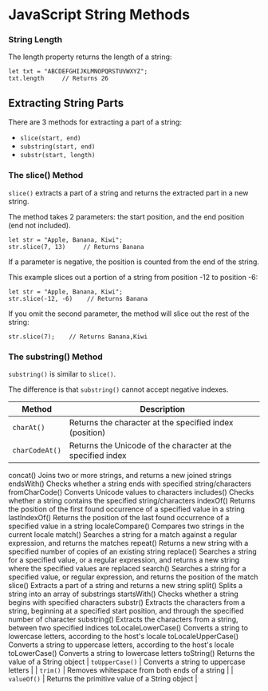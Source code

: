 # JavaScript String Methods

### String Length

The length property returns the length of a string:

    let txt = "ABCDEFGHIJKLMNOPQRSTUVWXYZ";
    txt.length     // Returns 26

## Extracting String Parts

There are 3 methods for extracting a part of a string:

-   `slice(start, end)`
-   `substring(start, end)`
-   `substr(start, length)`

### The slice() Method

`slice()` extracts a part of a string and returns the extracted part in a new string.

The method takes 2 parameters: the start position, and the end position (end not included).

    let str = "Apple, Banana, Kiwi";
    str.slice(7, 13)     // Returns Banana

If a parameter is negative, the position is counted from the end of the string.

This example slices out a portion of a string from position -12 to position -6:

    let str = "Apple, Banana, Kiwi";
    str.slice(-12, -6)    // Returns Banana

If you omit the second parameter, the method will slice out the rest of the string:

    str.slice(7);    // Returns Banana,Kiwi

### The substring() Method

`substring()` is similar to `slice()`.

The difference is that `substring()` cannot accept negative indexes.



| Method | Description |
| ------ | ----------- |
| ```charAt()``` |	Returns the character at the specified index (position) |
| ```charCodeAt()``` |	Returns the Unicode of the character at the specified index |
concat()	Joins two or more strings, and returns a new joined strings
endsWith()	Checks whether a string ends with specified string/characters
fromCharCode()	Converts Unicode values to characters
includes()	Checks whether a string contains the specified string/characters
indexOf()	Returns the position of the first found occurrence of a specified value in a string
lastIndexOf()	Returns the position of the last found occurrence of a specified value in a string
localeCompare()	Compares two strings in the current locale
match()	Searches a string for a match against a regular expression, and returns the matches
repeat()	Returns a new string with a specified number of copies of an existing string
replace()	Searches a string for a specified value, or a regular expression, and returns a new string where the specified values are replaced
search()	Searches a string for a specified value, or regular expression, and returns the position of the match
slice()	Extracts a part of a string and returns a new string
split()	Splits a string into an array of substrings
startsWith()	Checks whether a string begins with specified characters
substr()	Extracts the characters from a string, beginning at a specified start position, and through the specified number of character
substring()	Extracts the characters from a string, between two specified indices
toLocaleLowerCase()	Converts a string to lowercase letters, according to the host's locale
toLocaleUpperCase()	Converts a string to uppercase letters, according to the host's locale
toLowerCase()	Converts a string to lowercase letters
toString()	Returns the value of a String object
| ```toUpperCase()``` |	Converts a string to uppercase letters |
| ```trim()``` |	Removes whitespace from both ends of a string |
| ```valueOf()```	| Returns the primitive value of a String object |
